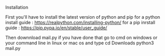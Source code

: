 Installation  

First you'll have to install the latest version of python and pip 
for a python install guide : https://realpython.com/installing-python/ 
for a pip inrstall guide : https://pip.pypa.io/en/stable/user_guide/

Then downnload mail.py if you have done that go to cmd on windows or your command line in linux or mac os and type 
    cd Downloads
    python3 mail.py 